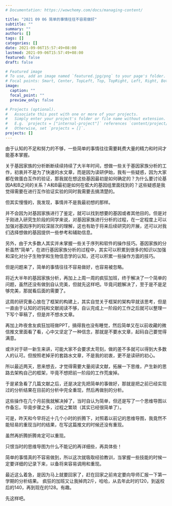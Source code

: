 ```yaml
---
# Documentation: https://wowchemy.com/docs/managing-content/

title: "2021 09 06 简单的事情往往不容易做好"
subtitle: ""
summary: ""
authors: []
tags: []
categories: []
date: 2021-09-06T15:57:49+08:00
lastmod: 2021-09-06T15:57:49+08:00
featured: false
draft: false

# Featured image
# To use, add an image named `featured.jpg/png` to your page's folder.
# Focal points: Smart, Center, TopLeft, Top, TopRight, Left, Right, BottomLeft, Bottom, BottomRight.
image:
  caption: ""
  focal_point: ""
  preview_only: false

# Projects (optional).
#   Associate this post with one or more of your projects.
#   Simply enter your project's folder or file name without extension.
#   E.g. `projects = ["internal-project"]` references `content/project/deep-learning/index.md`.
#   Otherwise, set `projects = []`.
projects: []
---
```

由于认知的不足和努力的不够，一些简单的事情往往需要耗费大量的精力和时间才能基本掌握。


关于基因家族的分析断断续续持续了大半年时间，想做一些关于基因家族分析的工作，初衷并不是为了快速的水文章，而是因为读研伊始，我有一些疑惑，因为大家都在做蛋白互作的验证，那我就在想这些基因最初是如何确定的？为什么要讨论基因A和B之间的关系？A和B最初是如何在偌大的基因组里面找到的？这些疑惑是我觉得需要在进行互作验证实验的同时我需要去搞清楚的。


但其实慢慢的，我发现，事情并不是我最初想的那样。


并不会因为对基因家族进行了鉴定，就可以找到想要的基因或者其他目的。但是对于刚进入研究生阶段的同学来说，对基因家族进行分析的过程，在一定程度上可以加强对基因序列的较深层次的理解，这也有助于将来后续研究的开展，还可以对我们选择想做的基因提供一些参考和辅助信息。


另外，由于大多数人其实并未掌握一些关于序列和软件的操作技巧。基因家族的分析虽然“简单”，在进行基因家族分析的过程中，其实可以积累到很多的知识以加强和深化对分子生物学和生物信息学的认知，还可以积累一些操作方面的技巧。


但是问题来了，简单的事情往往不容易做好，也容易被忽略。


将近大半年的基因家族分析，再加上上周一周的疯狂加班，终于解决了一个简单的问题，虽然还没有做到自认完美，但就先这样吧。毕竟问题解决了，至于是不是足够完美，那就看后面的需要了。


这周的研究重心放在了框架的构建上，其实自觉关于框架的架构早就该思考，但是一直由于认知的迟钝和文献阅读不够，自认完成上一阶段的工作之后就可以整理一下写个草稿了，但是并不想水文章。


再加上昨夜舍友疯狂加班做PPT，搞得我也没有睡觉，然后简单又在以前收藏的微信推文里面看了看，心中又坚定了一种信念，那就是不要水文章，起码自己要觉得满意。


或许对于研一新生来讲，可能大家不会要求太苛刻，做的差不多就可以得到大多数人的认可。但按照老掉牙的套路水文章，不是我的初衷，更不是读研的初心。


所以最近两天，思来想去，才觉得需要大量阅读文献，拓展一下思维，产生新的思路去架构自己的框架，毕竟不想把前一阶段的工作荒废掉。


于是紧急看了几篇文献之后，还是决定先把简单的事做好，那就是把之前已经实现过的分析结果在目前的分析中完全重现，然后再做别的分析。


这些操作在几个月前我就解决掉了，当时自认为简单，但还是写了一个思维导图以作备忘，毕竟步骤之多，过程之繁琐（其实已经很简单了）。


可是，昨天和今早将近十几个小时的折腾下，对照着以前记的思维导图，我竟然不能轻易的重现当时的结果，在写这篇推文的时候还没有重现。


虽然再折腾折腾肯定可以重现。


只恨当时的思维导图为什么不能记的再详细些，再具体些！


简单的事情真的不容易做到，所以这次就吸取经验教训，当掌握一些技能的时候一定要详细的记录下来，以备将来容易调用和重现。



最近这么着急，是因为马上就要回家了，赶在回家之前肯定要向导师汇报一下第一学期的分析结果。
疯狂的加班又让我掉肉2斤，哈哈，从去年此时的120，到返校后的140，再到现在的128。有趣。


先这样吧。